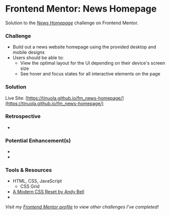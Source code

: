 # Frontend Mentor: News Homepage

Solution to the _[News Homepage](https://www.frontendmentor.io/challenges/news-homepage-H6SWTa1MFl/hub)_ challenge on Frontend Mentor.

### Challenge

- Build out a news website homepage using the provided desktop and mobile designs
- Users should be able to:
  - View the optimal layout for the UI depending on their device's screen size
  - See hover and focus states for all interactive elements on the page

### Solution

Live Site: [https://tinuola.github.io/fm_news-homepage/](https://tinuola.github.io/fm_news-homepage/)

### Retrospective

-

### Potential Enhancement(s)

-
-

### Tools & Resources

- HTML, CSS, JavaScript
  - CSS Grid
- [A Modern CSS Reset by Andy Bell](https://piccalil.li/blog/a-modern-css-reset/)
- []()

_Visit my [Frontend Mentor profile](https://www.frontendmentor.io/profile/tinuola) to view other challenges I've completed!_
